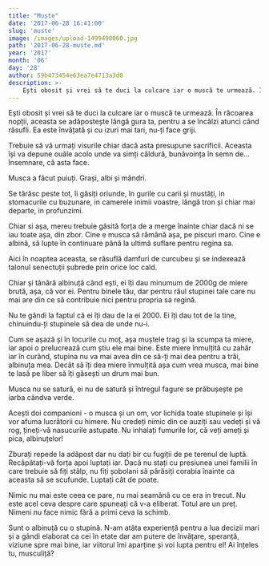 ```yaml
---
title: "Muște"
date: '2017-06-28 16:41:00'
slug: 'muste'
image: /images/upload-1499498060.jpg
path: '2017-06-28-muste.md'
year: '2017'
month: '06'
day: '28'
author: 59b473454e63ea7e4713a3d0
description: >-
    Ești obosit și vrei să te duci la culcare iar o muscă te urmează. În răcoarea nopții, aceasta se adăpostește lângă gura ta, pentru a se încălzi atunci când răsufli. Ea este învățată și cu izuri mai ta
---
```

<div class="kg-card-markdown"><p>Ești obosit și vrei să te duci la culcare iar o muscă te urmează. În răcoarea nopții, aceasta se adăpostește lângă gura ta, pentru a se încălzi atunci când răsufli. Ea este învățată și cu izuri mai tari, nu-ți face griji.</p>
<p>Trebuie să vă urmați visurile chiar dacă asta presupune sacrificii. Aceasta își va depune ouăle acolo unde va simți căldură, bunăvoința în semn de... însemnare, că asta face.</p>
<p>Musca a făcut puiuți. Grași, albi și mândri.</p>
<p>Se târăsc peste tot, îi găsiți oriunde, în gurile cu carii și mustăți, in stomacurile cu buzunare, in camerele inimii voastre, lângă tron și chiar mai departe, in profunzimi.</p>
<p>Chiar si așa, mereu trebuie găsită forța de a merge înainte chiar dacă ni se iau toate așa, din zbor. Cine e musca să rămână așa, pe piscuri maro. Cine e albină, să lupte în continuare până la ultimă suflare pentru regina sa.</p>
<p>Aici în noaptea aceasta, se răsuflă damfuri de curcubeu și se indexează talonul senectuții șubrede prin orice loc cald.</p>
<p>Chiar și tânără albinuță când ești, ei îți dau minumum de 2000g de miere brută, așa, că vor ei. Pentru binele tău, dar pentru răul stupinei tale care nu mai are din ce să contribuie nici pentru propria sa regină.</p>
<p>Nu te gândi la faptul că ei îți dau de la ei 2000. Ei îți dau tot de la tine, chinuindu-ți stupinele să dea de unde nu-i.</p>
<p>Cum se așază și în locurile cu moț, așa muștele trag și la scumpa ta miere, iar apoi o prelucrează cum știu ele mai bine. Este miere înmulțită cu zahăr iar în curând, stupina nu va mai avea din ce să-ți mai dea pentru a trăi, albinuța mea. Decât să îți dea miere înmulțită așa cum vrea musca, mai bine te lasă pe liber să îți găsești un drum mai bun.</p>
<p>Musca nu se satură, ei nu de satură și întregul fagure se prăbușește pe iarba cândva verde.</p>
<p>Acești doi companioni - o musca și un om, vor lichida toate stupinele și își vor afuma lucrătorii cu himere. Nu credeți nimic din ce auziți sau vedeți și vă rog, țineți-vă nasucurile astupate. Nu inhalați fumurile lor, că veți ameți și pica, albinuțelor!</p>
<p>Zburați repede la adăpost dar nu dați bir cu fugiții de pe terenul de luptă. Recăpătați-vă forța apoi luptați iar. Dacă nu stați cu presiunea unei familii în care trebuie să fiți stâlp, nu fiți șobolani să părăsiți corabia înainte ca aceasta să se scufunde. Luptați cât de poate.</p>
<p>Nimic nu mai este ceea ce pare, nu mai seamănă cu ce era in trecut. Nu este acel ceva despre care spuneați că v-a eliberat. Totul are un preț. Nimeni nu face nimic fără a primi ceva la schimb.</p>
<p>Sunt o albinuță cu o stupină. N-am atâta experiență pentru a lua decizii mari și a gândi elaborat ca cei în etate dar am putere de învățare, speranță, viziune spre mai bine, iar viitorul îmi aparține și voi lupta pentru el! Ai înțeles tu, musculiță?</p>
</div>
    